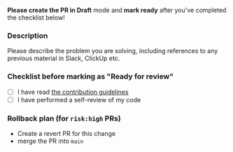 **Please create the PR in Draft** mode and **mark ready** after you've completed the checklist below!


### Description
Please describe the problem you are solving, including references to any previous material in Slack, ClickUp etc.

### Checklist before marking as "Ready for review"
- [ ] I have read [the contribution guidelines](../blob/main/CONTRIBUTING.md)
- [ ] I have performed a self-review of my code

### Rollback plan (for `risk:high` PRs)
- Create a revert PR for this change
- merge the PR into `main`
